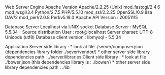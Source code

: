 Web Server Engine
  Apache Version
    Apache/2.2.25 (Unix) mod_fastcgi/2.4.6 mod_wsgi/3.4
    Python/2.7.5
    PHP/5.5.10 mod_ssl/2.2.25
    OpenSSL/0.9.8za
    DAV/2 mod_perl/2.0.8
    Perl/v5.18.0
  Apache API Version : 20051115

Database Server
  Localhost via UNIX socket
  Database Server : MySQL 5.5.34 - Source distribution
  User : root@localhost
  Server charset: UTF-8 Unicode (utf8)
  Database client version : libmysql - 5.5.34

Application
  Server side library :
    * look at file ./server/composer.json (dependencies library folder ./sever/vendor/)
    * other server side library dependencies path : ./server/libraries
  Client side library : 
    * look at file ./bower.json (this dependencies library is : ./bower/)
    * other server side library dependencies path : ./lib
